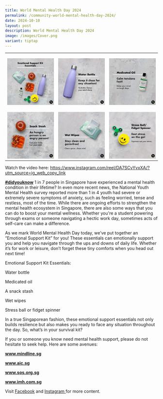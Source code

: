 ```yaml
---
title: World Mental Health Day 2024
permalink: /community-world-mental-health-day-2024/
date: 2024-10-10
layout: post
description: World Mental Health Day 2024
image: /images/Cover.png
variant: tiptap
---
```

<table style="minWidth: 75px">
<colgroup>
<col>
<col>
<col>
</colgroup>
<tbody>
<tr>
<th rowspan="1" colspan="1">
<p></p>
<div class="isomer-image-wrapper">
<img style="width: 100%" height="auto" width="100%" alt="" src="/images/Cover.png">
</div>
</th>
<th rowspan="1" colspan="1">
<p></p>
<div class="isomer-image-wrapper">
<img style="width: 100%" height="auto" width="100%" alt="" src="/images/Water_bottle.png">
</div>
</th>
<th rowspan="1" colspan="1">
<p></p>
<div class="isomer-image-wrapper">
<img style="width: 100%" height="auto" width="100%" alt="" src="/images/Medicated_Oil.png">
</div>
</th>
</tr>
<tr>
<td rowspan="1" colspan="1">
<p></p>
<div class="isomer-image-wrapper">
<img style="width: 100%" height="auto" width="100%" alt="" src="/images/Snack.png">
</div>
</td>
<td rowspan="1" colspan="1">
<p></p>
<div class="isomer-image-wrapper">
<img style="width: 100%" height="auto" width="100%" alt="" src="/images/Wet_wipes.png">
</div>
</td>
<td rowspan="1" colspan="1">
<p></p>
<div class="isomer-image-wrapper">
<img style="width: 100%" height="auto" width="100%" alt="" src="/images/Fidget_Spinner.png">
</div>
</td>
</tr>
</tbody>
</table>
<p>Watch the video here: <a href="https://www.instagram.com/reel/DA7SCvYvxXA/?utm_source=ig_web_copy_link" rel="noopener noreferrer nofollow" target="_blank">https://www.instagram.com/reel/DA7SCvYvxXA/?utm_source=ig_web_copy_link</a>
</p>
<p><strong><a href="https://www.facebook.com/hashtag/didyouknow?__eep__=6&amp;__cft__[0]=AZX1wgCLay0HmvOwlbdplyaEg4CyikfwUKRHI9tvuPGSkX0dLMd2sbgRwWIh4JSjhxTwQ4oyuvJjma9SuI2hWrROEuKXVIjUZJSr-yWyFYMKj3_cxvXcp8vTfrt6NZBlR2l_wB8YDDmlLwxeVdxDx0o69jW6PfNMryEYsq5bq3__Yko5-vkciUrVRxd_fjoo7Uc&amp;__tn__=*NK-R" class="x1i10hfl xjbqb8w x1ejq31n xd10rxx x1sy0etr x17r0tee x972fbf xcfux6l x1qhh985 xm0m39n x9f619 x1ypdohk xt0psk2 xe8uvvx xdj266r x11i5rnm xat24cr x1mh8g0r xexx8yu x4uap5 x18d9i69 xkhd6sd x16tdsg8 x1hl2dhg xggy1nq x1a2a7pz x1sur9pj xkrqix3 x1fey0fg x1s688f" rel="noopener noreferrer nofollow" target="_blank">#didyouknow</a></strong> 1
in 7 people in Singapore have experienced a mental health condition in
their lifetime? In even more recent news, the National Youth Mental Health
survey reported more than 1 in 4 youth had severe or extremely severe symptoms
of anxiety, such as feeling worried, tense and restless, most of the time.
While there are ongoing efforts to strengthen the mental health ecosystem
in Singapore, there are also some ways that you can do to boost your mental
wellness. Whether you're a student powering through exams or someone navigating
a hectic work day, sometimes acts of self-care can make a difference.</p>
<p>As we mark World Mental Health Day today, we’ve put together an “Emotional
Support Kit” for you! These essentials can emotionally support you and
help you navigate through the ups and downs of daily life. Whether it’s
for work or leisure, don’t forget these tiny comforts when you head out
next time!</p>
<p>Emotional Support Kit Essentials:</p>
<p>Water bottle</p>
<p>Medicated oil</p>
<p>A snack stash</p>
<p>Wet wipes</p>
<p>Stress ball or fidget spinner</p>
<p>In a true Singaporean fashion, these emotional support essentials not
only builds resilience but also makes you ready to face any situation throughout
the day. So, what’s in your survival kit?</p>
<p>If you or someone you know need mental health support, please do not hesitate
to seek help. Here are some avenues:</p>
<p><strong><a href="https://www.facebook.com/hashtag/didyouknow?__eep__=6&amp;amp;__cft__[0]=AZX1wgCLay0HmvOwlbdplyaEg4CyikfwUKRHI9tvuPGSkX0dLMd2sbgRwWIh4JSjhxTwQ4oyuvJjma9SuI2hWrROEuKXVIjUZJSr-yWyFYMKj3_cxvXcp8vTfrt6NZBlR2l_wB8YDDmlLwxeVdxDx0o69jW6PfNMryEYsq5bq3__Yko5-vkciUrVRxd_fjoo7Uc&amp;amp;__tn__=*NK-R" rel="noopener noreferrer nofollow" target="_blank">www.mindline.sg</a></strong>
</p>
<p><strong><a href="https://www.facebook.com/hashtag/didyouknow?__eep__=6&amp;amp;__cft__[0]=AZX1wgCLay0HmvOwlbdplyaEg4CyikfwUKRHI9tvuPGSkX0dLMd2sbgRwWIh4JSjhxTwQ4oyuvJjma9SuI2hWrROEuKXVIjUZJSr-yWyFYMKj3_cxvXcp8vTfrt6NZBlR2l_wB8YDDmlLwxeVdxDx0o69jW6PfNMryEYsq5bq3__Yko5-vkciUrVRxd_fjoo7Uc&amp;amp;__tn__=*NK-R" rel="noopener noreferrer nofollow" target="_blank">www.aic.sg</a></strong>
</p>
<p><strong><a href="https://www.facebook.com/hashtag/didyouknow?__eep__=6&amp;amp;__cft__[0]=AZX1wgCLay0HmvOwlbdplyaEg4CyikfwUKRHI9tvuPGSkX0dLMd2sbgRwWIh4JSjhxTwQ4oyuvJjma9SuI2hWrROEuKXVIjUZJSr-yWyFYMKj3_cxvXcp8vTfrt6NZBlR2l_wB8YDDmlLwxeVdxDx0o69jW6PfNMryEYsq5bq3__Yko5-vkciUrVRxd_fjoo7Uc&amp;amp;__tn__=*NK-R" rel="noopener noreferrer nofollow" target="_blank">www.sos.org.sg</a></strong>
</p>
<p><strong><a href="https://www.facebook.com/hashtag/didyouknow?__eep__=6&amp;amp;__cft__[0]=AZX1wgCLay0HmvOwlbdplyaEg4CyikfwUKRHI9tvuPGSkX0dLMd2sbgRwWIh4JSjhxTwQ4oyuvJjma9SuI2hWrROEuKXVIjUZJSr-yWyFYMKj3_cxvXcp8vTfrt6NZBlR2l_wB8YDDmlLwxeVdxDx0o69jW6PfNMryEYsq5bq3__Yko5-vkciUrVRxd_fjoo7Uc&amp;amp;__tn__=*NK-R" rel="noopener noreferrer nofollow" target="_blank">www.imh.com.sg</a></strong>
</p>
<p>Visit <a href="https://www.facebook.com/ConnexionSG" rel="noopener nofollow" target="_blank"><u>Facebook</u></a> and
<a href="https://www.instagram.com/connexionsg/" rel="noopener nofollow" target="_blank"><u>Instagram </u>
</a>for more content.</p>